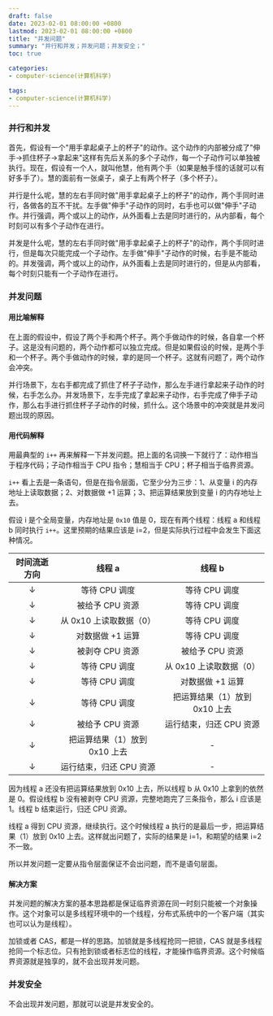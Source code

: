 ```yaml
---
draft: false
date: 2023-02-01 08:00:00 +0800
lastmod: 2023-02-01 08:00:00 +0800
title: "并发问题"
summary: "并行和并发；并发问题；并发安全；"
toc: true

categories:
- computer-science(计算机科学)

tags:
- computer-science(计算机科学)
---
```


### 并行和并发

首先，假设有一个"用手拿起桌子上的杯子"的动作。这个动作的内部被分成了"伸手->抓住杯子->拿起来"这样有先后关系的多个子动作，每一个子动作可以单独被执行。现在，假设有一个人，就叫他慧，他有两个手（如果是触手怪的话就可以有好多手了）。慧的面前有一张桌子，桌子上有两个杯子（多个杯子）。

并行是什么呢，慧的左右手同时做"用手拿起桌子上的杯子"的动作，两个手同时进行，各做各的互不干扰。左手做"伸手"子动作的同时，右手也可以做"伸手"子动作。并行强调，两个或以上的动作，从外面看上去是同时进行的，从内部看，每个时刻可以有多个子动作在进行。

并发是什么呢，慧的左右手同时做"用手拿起桌子上的杯子"的动作，两个手同时进行，但是每次只能完成一个子动作。左手做"伸手"子动作的时候，右手是不能动的。并发强调，两个或以上的动作，从外面看上去是同时进行的，但是从内部看，每个时刻只能有一个子动作在进行。

### 并发问题

#### 用比喻解释

在上面的假设中，假设了两个手和两个杯子。两个手做动作的时候，各自拿一个杯子。这是没有问题的，两个动作都可以独立完成。但是如果假设的时候，是两个手和一个杯子。两个手做动作的时候，拿的是同一个杯子。这就有问题了，两个动作会冲突。

并行场景下，左右手都完成了抓住了杯子子动作，那么左手进行拿起来子动作的时候，右手怎么办。并发场景下，左手完成了拿起来子动作，右手完成了伸手子动作，那么右手进行抓住杯子子动作的时候，抓什么。这个场景中的冲突就是并发问题出现的原因。

#### 用代码解释

用最典型的 `i++` 再来解释一下并发问题。把上面的名词换一下就行了：动作相当于程序代码；子动作相当于 CPU 指令；慧相当于 CPU；杯子相当于临界资源。

`i++` 看上去是一条语句，但是在指令层面，它至少分为三步：1、从变量 i 的内存地址上读取数据；2、对数据做 +1 运算；3、把运算结果放到变量 i 的内存地址上去。

假设 i 是个全局变量，内存地址是 `0x10` 值是 0，现在有两个线程：线程 a 和线程 b 同时执行 `i++`。这里预期的结果应该是 i=2，但是实际执行过程中会发生下面这种情况。

| 时间流逝方向 |      线程 a       |        线程 b        |
|:------:|:---------------:|:------------------:|
|   ↓    |    等待 CPU 调度    |     等待 CPU 调度      |
|   ↓    |   被给予 CPU 资源    |     等待 CPU 调度      |
|   ↓    | 从 0x10 上读取数据（0） |     等待 CPU 调度      |
|   ↓    |   对数据做 +1 运算    |     等待 CPU 调度      |
|   ↓    |   被剥夺 CPU 资源    |     被给予 CPU 资源     |
|   ↓    |    等待 CPU 调度    |  从 0x10 上读取数据（0）   |
|   ↓    |    等待 CPU 调度    |     对数据做 +1 运算     |
|   ↓    |    等待 CPU 调度    | 把运算结果（1）放到 0x10 上去 |
|   ↓    |   被给予 CPU 资源    |   运行结束，归还 CPU 资源   |
|   ↓    | 把运算结果（1）放到 0x10 上去 |         -          |
|   ↓    | 运行结束，归还 CPU 资源  |         -          |

因为线程 a 还没有把运算结果放到 0x10 上去，所以线程 b 从 0x10 上拿到的依然是 0。假设线程 b 没有被剥夺 CPU 资源，完整地跑完了三条指令，那么 i 应该是 1。线程 b 结束运行，归还 CPU 资源。

线程 a 得到 CPU 资源，继续执行。这个时候线程 a 执行的是最后一步，把运算结果（1）放到 0x10 上去。这样就出问题了，实际的结果是 i=1，和期望的结果 i=2 不一致。

所以并发问题一定要从指令层面保证不会出问题，而不是语句层面。

#### 解决方案

并发问题的解决方案的基本思路都是保证临界资源在同一时刻只能被一个对象操作。这个对象可以是多线程环境中的一个线程，分布式系统中的一个客户端（其实也可以认为是线程）。

加锁或者 CAS，都是一样的思路。加锁就是多线程抢同一把锁，CAS 就是多线程抢同一个标志位。只有抢到锁或者标志位的线程，才能操作临界资源。这个时候临界资源就是独享的，就不会出现并发问题。

### 并发安全

不会出现并发问题，那就可以说是并发安全的。
